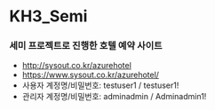 # KH3_Semi
### 세미 프로젝트로 진행한 호텔 예약 사이트
- http://sysout.co.kr/azurehotel
- https://www.sysout.co.kr/azurehotel/
- 사용자 계정명/비밀번호: testuser1 / testuser1!
- 관리자 계정명/비밀번호: adminadmin / Adminadmin1!
